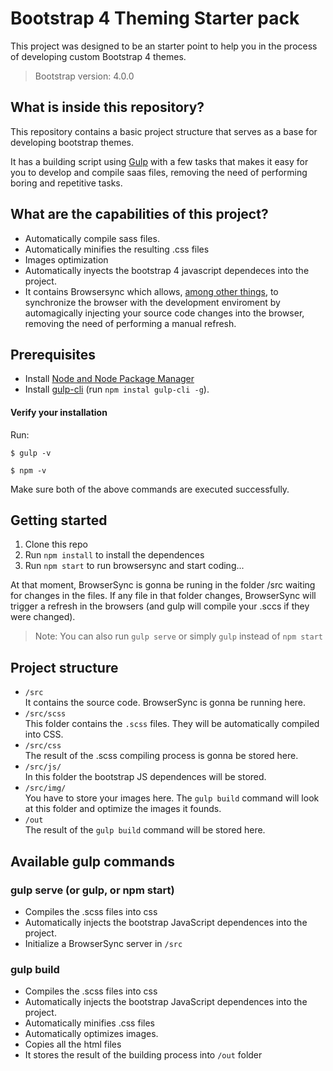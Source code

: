 # Bootstrap 4 Theming Starter pack
This project was designed to be an starter point to help you in the process of developing custom Bootstrap 4 themes.

> Bootstrap version: 4.0.0

## What is inside this repository?
This repository contains a basic project structure that serves as a base for developing bootstrap themes.

It has a building script using [Gulp](https://gulpjs.com/) with a few tasks that makes it easy for you to develop and compile saas files, removing the need of performing boring and repetitive tasks.

## What are the capabilities of this project?
* Automatically compile sass files.
* Automatically minifies the resulting .css files
* Images optimization
* Automatically inyects the bootstrap 4 javascript dependeces into the project.
* It contains Browsersync which allows, [among other things](http://damonbauer.me/browsersync/), to synchronize the browser with the development enviroment by automagically injecting your source code changes into the browser, removing the need of performing a manual refresh.

## Prerequisites
* Install [Node and Node Package Manager](http://nodejs.com)
* Install [gulp-cli](https://gulpjs.com/) (run ```npm instal gulp-cli -g```).

#### Verify your installation
Run: 
```
$ gulp -v

$ npm -v
```

Make sure both of the above commands are executed successfully.

## Getting started
1. Clone this repo
1. Run ```npm install``` to install the dependences  
1. Run ```npm start``` to run browsersync and start coding...

At that moment, BrowserSync is gonna be runing in the folder /src waiting for changes in the files. If any file in that folder changes, BrowserSync will trigger a refresh in the browsers (and gulp will compile your .sccs if they were changed).

> Note: You can also run ```gulp serve``` or simply ```gulp``` instead of ```npm start```

## Project structure
* ```/src```  
It contains the source code. BrowserSync is gonna be running here.
* ```/src/scss```  
This folder contains the ```.scss``` files. They will be automatically compiled into CSS.
* ```/src/css```  
The result of the .scss compiling process is gonna be stored here.
* ```/src/js/```  
In this folder the bootstrap JS dependences will be stored. 
* ```/src/img/```  
You have to store your images here. The ```gulp build``` command will look at this folder and optimize the images it founds.
* ```/out```  
The result of the ```gulp build``` command will be stored here.

## Available gulp commands

### gulp serve (or gulp, or npm start)
* Compiles the .scss files into css
* Automatically injects the bootstrap JavaScript dependences into the project.
* Initialize a BrowserSync server in ```/src```  

### gulp build
* Compiles the .scss files into css
* Automatically injects the bootstrap JavaScript dependences into the project.
* Automatically minifies .css files
* Automatically optimizes images.
* Copies all the html files 
* It stores the result of the building process into ```/out``` folder






